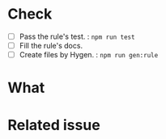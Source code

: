 <!-- Fill all list -->

# Check

- [ ] Pass the rule's test. : `npm run test`
- [ ] Fill the rule's docs.
- [ ] Create files by Hygen. : `npm run gen:rule`

<!-- Explanation of this PRs -->

# What

# Related issue
